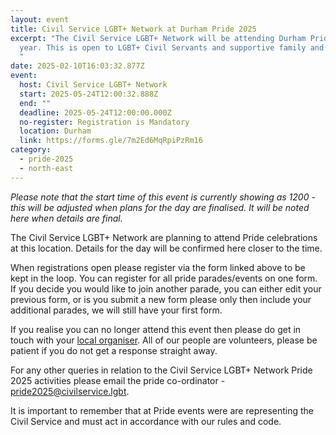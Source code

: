 ```yaml
---
layout: event
title: Civil Service LGBT+ Network at Durham Pride 2025
excerpt: "The Civil Service LGBT+ Network will be attending Durham Pride this
  year. This is open to LGBT+ Civil Servants and supportive family and friends.
  "
date: 2025-02-10T16:03:32.877Z
event:
  host: Civil Service LGBT+ Network
  start: 2025-05-24T12:00:32.888Z
  end: ""
  deadline: 2025-05-24T12:00:00.000Z
  no-register: Registration is Mandatory
  location: Durham
  link: https://forms.gle/7m2Ed6MqRpiPzRm16
category:
  - pride-2025
  - north-east
---
```

*P﻿lease note that the start time of this event is currently showing as 1200 - this will be adjusted when plans for the day are finalised. It will be noted here when details are final.*

The Civil Service LGBT+ Network are planning to attend Pride celebrations at this location. Details for the day will be confirmed here closer to the time. 

When registrations open please register via the form linked above to be kept in the loop. You can register for all pride parades/events on one form. If you decide you would like to join another parade, you can either edit your previous form, or is you submit a new form please only then include your additional parades, we will still have your first form.

I﻿f you realise you can no longer attend this event then please do get in touch with your [local organiser](https://www.civilservice.lgbt/team/). All of our people are volunteers, please be patient if you do not get a response straight away. 

F﻿or any other queries in relation to the Civil Service LGBT+ Network Pride 2025 activities please email the pride co-ordinator - [pride2025@civilservice.lgbt](mailto:pride2025@civilservice.lgbt).

I﻿t is important to remember that at Pride events were are representing the Civil Service and must act in accordance with our rules and code.